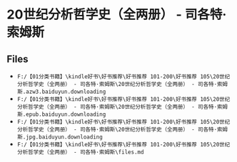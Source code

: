 # 20世纪分析哲学史（全两册） - 司各特·索姆斯

## Files

- `F:/【01分类书籍】\kindle好书\好书推荐\好书推荐 101-200\好书推荐 105\20世纪分析哲学史（全两册） - 司各特·索姆斯\20世纪分析哲学史（全两册） - 司各特·索姆斯.azw3.baiduyun.downloading`
- `F:/【01分类书籍】\kindle好书\好书推荐\好书推荐 101-200\好书推荐 105\20世纪分析哲学史（全两册） - 司各特·索姆斯\20世纪分析哲学史（全两册） - 司各特·索姆斯.epub.baiduyun.downloading`
- `F:/【01分类书籍】\kindle好书\好书推荐\好书推荐 101-200\好书推荐 105\20世纪分析哲学史（全两册） - 司各特·索姆斯\20世纪分析哲学史（全两册） - 司各特·索姆斯.jpg.baiduyun.downloading`
- `F:/【01分类书籍】\kindle好书\好书推荐\好书推荐 101-200\好书推荐 105\20世纪分析哲学史（全两册） - 司各特·索姆斯\files.md`
